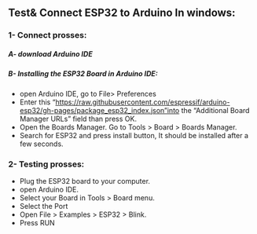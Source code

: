 ## Test& Connect ESP32 to Arduino In windows:
### 1- Connect prosses:
##### A- download Arduino IDE
##### B- Installing the ESP32 Board in Arduino IDE:
- open Arduino IDE, go to File> Preferences
- Enter this “https://raw.githubusercontent.com/espressif/arduino-esp32/gh-pages/package_esp32_index.json”into the “Additional Board Manager URLs” field than press OK.
- Open the Boards Manager. Go to Tools > Board > Boards Manager.
- Search for ESP32 and press install button, It should be installed after a few seconds.
### 2- Testing prosses:
- Plug the ESP32 board to your computer.
- open Arduino IDE.
- Select your Board in Tools > Board menu.
- Select the Port
- Open File > Examples > ESP32 > Blink.
- Press RUN
